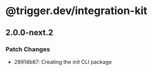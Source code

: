 # @trigger.dev/integration-kit

## 2.0.0-next.2

### Patch Changes

- 28914b87: Creating the init CLI package
